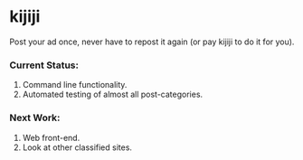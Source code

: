 # kijiji

Post your ad once, never have to repost it again (or pay kijiji to do it for you).


### Current Status:

1. Command line functionality.
2. Automated testing of almost all post-categories.

### Next Work:

1. Web front-end.
2. Look at other classified sites.
